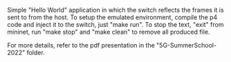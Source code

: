 Simple "Hello World" application in which the switch reflects the frames it is sent to from the host.
To setup the emulated environment, compile the p4 code and inject it to the switch, just "make run".
To stop the text, "exit" from mininet, run "make stop" and "make clean" to remove all produced file.

For more details, refer to the pdf presentation in the "5G-SummerSchool-2022" folder.
